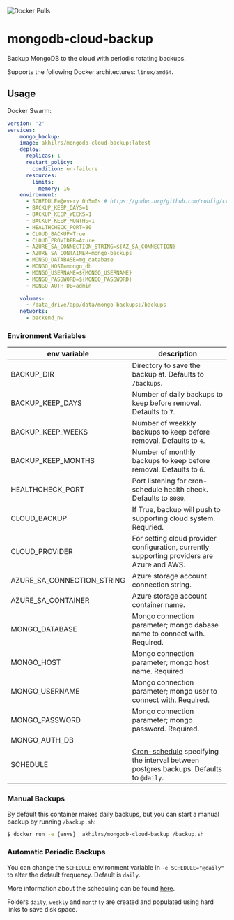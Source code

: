 ![Docker Pulls](https://hub.docker.com/repository/docker/akhilrs/mongodb-cloud-backup)

# mongodb-cloud-backup

Backup MongoDB to the cloud with periodic rotating backups.

Supports the following Docker architectures: `linux/amd64`.

## Usage


Docker Swarm:
```yaml
version: '2'
services:
    mongo_backup:
    image: akhilrs/mongodb-cloud-backup:latest
    deploy:
      replicas: 1
      restart_policy:
        condition: on-failure
      resources:
        limits:
          memory: 1G
    environment:
      - SCHEDULE=@every 0h5m0s # https://godoc.org/github.com/robfig/cron#hdr-Predefined_schedules
      - BACKUP_KEEP_DAYS=1
      - BACKUP_KEEP_WEEKS=1
      - BACKUP_KEEP_MONTHS=1
      - HEALTHCHECK_PORT=80
      - CLOUD_BACKUP=True
      - CLOUD_PROVIDER=Azure
      - AZURE_SA_CONNECTION_STRING=${AZ_SA_CONNECTION}
      - AZURE_SA_CONTAINER=mongo-backups
      - MONGO_DATABASE=mg_database
      - MONGO_HOST=mongo_db
      - MONGO_USERNAME=${MONGO_USERNAME}
      - MONGO_PASSWORD=${MONGO_PASSWORD}
      - MONGO_AUTH_DB=admin

    volumes:
      - /data_drive/app/data/mongo-backups:/backups
    networks:
      - backend_nw

```

### Environment Variables

| env variable | description |
|--|--|
| BACKUP_DIR | Directory to save the backup at. Defaults to `/backups`. |
| BACKUP_KEEP_DAYS | Number of daily backups to keep before removal. Defaults to `7`. |
| BACKUP_KEEP_WEEKS | Number of weekkly backups to keep before removal. Defaults to `4`. |
| BACKUP_KEEP_MONTHS | Number of monthly backups to keep before removal. Defaults to `6`. |
| HEALTHCHECK_PORT | Port listening for cron-schedule health check. Defaults to `8080`. |
| CLOUD_BACKUP |  If True, backup will push to supporting cloud system. Requried. |
| CLOUD_PROVIDER | For setting cloud provider configuration, currently supporting providers are Azure and AWS. |
| AZURE_SA_CONNECTION_STRING | Azure storage account connection string. |
| AZURE_SA_CONTAINER | Azure storage account container name. |
| MONGO_DATABASE | Mongo connection parameter; mongo dabase name to connect with. Required. |
| MONGO_HOST | Mongo connection parameter; mongo host name. Required |
| MONGO_USERNAME | Mongo connection parameter; mongo user to connect with. Required. |
| MONGO_PASSWORD | Mongo connection parameter; mongo password. Required. |
| MONGO_AUTH_DB |
| SCHEDULE | [Cron-schedule](http://godoc.org/github.com/robfig/cron#hdr-Predefined_schedules) specifying the interval between postgres backups. Defaults to `@daily`. |


### Manual Backups

By default this container makes daily backups, but you can start a manual backup by running `/backup.sh`:

```sh
$ docker run -e {envs}  akhilrs/mongodb-cloud-backup /backup.sh
```

### Automatic Periodic Backups

You can change the `SCHEDULE` environment variable in `-e SCHEDULE="@daily"` to alter the default frequency. Default is `daily`.

More information about the scheduling can be found [here](http://godoc.org/github.com/robfig/cron#hdr-Predefined_schedules).

Folders `daily`, `weekly` and `monthly` are created and populated using hard links to save disk space.
